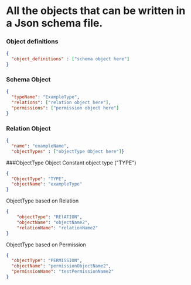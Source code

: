 # All the objects that can be written in a Json schema file.

### Object definitions
```json
{
  "object_definitions" : ["schema object here"]
}
```
### Schema Object
```json
{
  "typeName": "ExampleType",
  "relations": ["relation object here"],
  "permissions": ["permission object here"]
}
```
### Relation Object
```json
{
  "name": "exampleName",
  "objectTypes" : ["objectType Object here"]}
```
###ObjectType Object
Constant object type ("TYPE")
```json
{
  "ObjectType": "TYPE",
  "objectName": "exampleType"
}
```
ObjectType based on Relation
```json
{
    "objectType": "RElATION",
    "objectName": "objectName2",
    "relationName": "relationName2"
}
```
ObjectType based on Permission
```json
{
  "objectType": "PERMISSION",
  "objectName": "permissionObjectName2",
  "permissionName": "testPermissionName2"
}
```